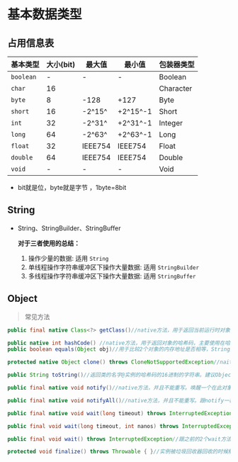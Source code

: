 # 基本数据类型
## 占用信息表

| 基本类型  | 大小(bit) | 最大值  | 最小值   | 包装器类型 |
| --------- | --------- | ------- | -------- | ---------- |
| `boolean` | -         | -       | -        | Boolean    |
| `char`    | 16        |         |          | Character  |
| `byte`    | 8         | -128    | +127     | Byte       |
| `short`   | 16        | -2^15^  | +2^15^-1 | Short      |
| `int`     | 32        | -2^31^  | +2^31^-1 | Integer    |
| `long`    | 64        | -2^63^  | +2^63^-1 | Long       |
| `float`   | 32        | IEEE754 | IEEE754  | Float      |
| `double`  | 64        | IEEE754 | IEEE754  | Double     |
| `void`    | -         | -       | -        | Void       |

- bit就是位，byte就是字节 ，1byte=8bit

## String

- String、StringBuilder、StringBuffer

  **对于三者使用的总结：**

  1. 操作少量的数据: 适用 `String`
  2. 单线程操作字符串缓冲区下操作大量数据: 适用 `StringBuilder`
  3. 多线程操作字符串缓冲区下操作大量数据: 适用 `StringBuffer`

## Object

> 常见方法

```java
public final native Class<?> getClass()//native方法，用于返回当前运行时对象的Class对象，使用了final关键字修饰，故不允许子类重写。

public native int hashCode() //native方法，用于返回对象的哈希码，主要使用在哈希表中，比如JDK中的HashMap。
public boolean equals(Object obj)//用于比较2个对象的内存地址是否相等，String类对该方法进行了重写用户比较字符串的值是否相等。

protected native Object clone() throws CloneNotSupportedException//naitive方法，用于创建并返回当前对象的一份拷贝。一般情况下，对于任何对象 x，表达式 x.clone() != x 为true，x.clone().getClass() == x.getClass() 为true。Object本身没有实现Cloneable接口，所以不重写clone方法并且进行调用的话会发生CloneNotSupportedException异常。

public String toString()//返回类的名字@实例的哈希码的16进制的字符串。建议Object所有的子类都重写这个方法。

public final native void notify()//native方法，并且不能重写。唤醒一个在此对象监视器上等待的线程(监视器相当于就是锁的概念)。如果有多个线程在等待只会任意唤醒一个。

public final native void notifyAll()//native方法，并且不能重写。跟notify一样，唯一的区别就是会唤醒在此对象监视器上等待的所有线程，而不是一个线程。

public final native void wait(long timeout) throws InterruptedException//native方法，并且不能重写。暂停线程的执行。注意：sleep方法没有释放锁，而wait方法释放了锁 。timeout是等待时间。

public final void wait(long timeout, int nanos) throws InterruptedException//多了nanos参数，这个参数表示额外时间（以毫微秒为单位，范围是 0-999999）。 所以超时的时间还需要加上nanos毫秒。

public final void wait() throws InterruptedException//跟之前的2个wait方法一样，只不过该方法一直等待，没有超时时间这个概念

protected void finalize() throws Throwable { }//实例被垃圾回收器回收的时候触发的操作	
```

